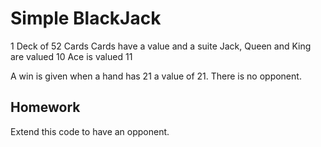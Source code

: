 # Simple BlackJack

1 Deck of 52 Cards
Cards have a value and a suite
Jack, Queen and King are valued 10
Ace is valued 11

A win is given when a hand has 21 a value of 21. There is no opponent. 

## Homework

Extend this code to have an opponent. 
